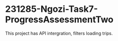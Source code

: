 # 231285-Ngozi-Task7-ProgressAssessmentTwo
This project has API intergration, filters loading trips.
